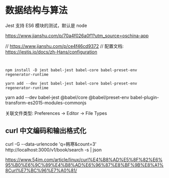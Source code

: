 
# 数据结构与算法

Jest 支持 ES6 模块的测试，默认是 node

https://www.jianshu.com/p/70a4f026a0f1?utm_source=oschina-app

// https://www.jianshu.com/p/ce4f46cd9372
// 配置文档: https://jestjs.io/docs/zh-Hans/configuration

```shell


npm install -D jest babel-jest babel-core babel-preset-env regenerator-runtime

yarn add --dev jest babel-jest babel-core babel-preset-env regenerator-runtime

```



yarn add --dev babel-jest @babel/core @babel/preset-env babel-plugin-transform-es2015-modules-commonjs

关联文件类型:
Preferences -> Editor -> File Types


## curl 中文编码和输出格式化
curl -G --data-urlencode 'q=韩寒&count=3'  http://localhost:3000/v1/book/search -s | json

https://www.54im.com/article/linux/curl%E4%B8%AD%E5%8F%82%E6%95%B0%E6%9C%89%E4%B8%AD%E6%96%87%E8%BF%9B%E8%A1%8Curl%E7%BC%96%E7%A0%81/